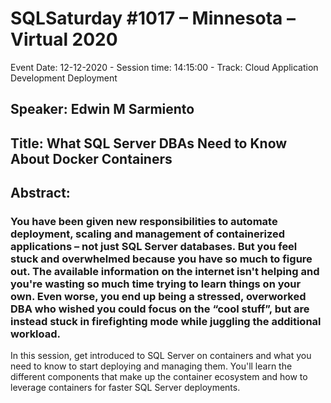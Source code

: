 # SQLSaturday #1017 – Minnesota – Virtual 2020
Event Date: 12-12-2020 - Session time: 14:15:00 - Track: Cloud Application Development  Deployment
## Speaker: Edwin M Sarmiento
## Title: What SQL Server DBAs Need to Know About Docker Containers
## Abstract:
### You have been given new responsibilities to automate deployment, scaling and management of containerized applications – not just SQL Server databases. But you feel stuck and overwhelmed because you have so much to figure out. The available information on the internet isn't helping and you're wasting so much time trying to learn things on your own. Even worse, you end up being a stressed, overworked DBA who wished you could focus on the “cool stuff”, but are instead stuck in firefighting mode while juggling the additional workload.
In this session, get introduced to SQL Server on containers and what you need to know to start deploying and managing them. You'll learn the different components that make up the container ecosystem and how to leverage containers for faster SQL Server deployments.
